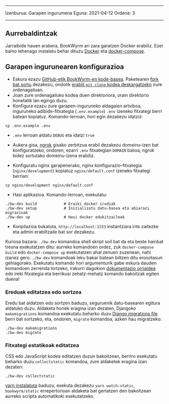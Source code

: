 - - -
Izenburua: Garapen ingurumena Eguna: 2021-04-12 Ordena: 3
- - -

## Aurrebaldintzak

Jarraibide hauen arabera, BookWyrm ari zara garatzen Docker erabiliz. Ezer baino lehenago instalatu behar dituzu [Docker](https://docs.docker.com/engine/install/) eta [docker-compose](https://docs.docker.com/compose/install/).

## Garapen ingurunearen konfigurazioa

- Eskura ezazu [GitHub-etik BookWyrm-en kode-basea](https://github.com/bookwyrm-social/bookwyrm). Paketearen [fork bat sortu](https://docs.github.com/en/get-started/quickstart/fork-a-repo) dezakezu, ondotik [erabili `git clone` kodea deskargatzeko](https://docs.github.com/en/github/creating-cloning-and-archiving-repositories/cloning-a-repository-from-github/cloning-a-repository) zure ordenagailuan.
- Joan zure ordenagailuko kodea duen direktoriora, orain direktorio honetatik lan egingo duzu.
- Konfigura ezazu zure garapen-inguruneko aldagaien artxiboa, inguruneko adibide-fitxategia (`.env.example`) `.env` izeneko fitxategi berri batean kopiatuz. Komando-lerroan, hori egin dezakezu idatziz:
``` { .sh }
cp .env.example .env
```
- `.env` lerroan aldatu `DEBUG` eta idatzi `true`
- Aukera gisa, [ngrok](https://ngrok.com/) gisako zerbitzua erabil dezakezu domeinu-izen bat konfiguratzeko, ondoren, ezarri `.env` fitxategian `DOMAIN` balioa, ngrok bidez sortutako domeinu-izena erabiliz.

- Konfiguratu nginx garapenerako, nginx konfigurazio-fitxategia (`nginx/development`) kopiatuz `nginx/default.conf` izeneko fitxategi berrian:
``` { .sh }
cp nginx/development nginx/default.conf
```

- Hasi aplikazioa. Komando-lerroan, exekutatu:
``` { .sh }
./bw-dev build            # Eraiki docker irudiak
./bw-dev setup            # Inizializatu datu-basea eta abiarazi migrazioak
./bw-dev up               # Hasi docker edukitzaileak
```
- Konpilazioa bukatuta, `http://localhost:1333` instantziara irits zaitezke eta admin erabiltzaile bat sor dezakezu.

Kuriosa bazara: `./bw-dev` komandoa shell skript soil bat da eta beste hainbat tresna exekutatzen ditu: aurreko komandoen ordez, zuk `docker-compose build` edo `docker-compose up` exekutatzen ahal zenuen zuzenean, nahi izanez gero. `./bw-dev` komandoak leku bakar batean biltzen ditu erosotasun gehiagorako. Exekutatu komando hori argumenturik gabe eskura dauden komandoen zerrenda lortzeko, irakurri dagokion [dokumentazio orrialdea](/command-line-tool.html) edo ireki fitxategia eta berrikusi zehatz-mehatz komando bakoitzak egiten duena!

### Ereduak editatzea edo sortzea

Eredu bat aldatzen edo sortzen baduzu, seguruenik datu-basearen egitura aldatuko duzu. Aldaketa horiek eragina izan dezaten, Djangoko `makemigrations` komandoa exekutatu beharko duzu [Django migrations file](https://docs.djangoproject.com/en/3.2/topics/migrations) berri bat sortzeko, eta, ondoren, `migrate` komandoa, azken hau migratzeko:

``` { .sh }
./bw-dev makemigrations
./bw-dev migrate
```

### Fitxategi estatikoak editatzea
CSS edo JavaScript kodea editatzen duzun bakoitzean, berriro exekutatu beharko duzu `collectstatic` komandoa, zure aldaketek eragina izan dezaten:
``` { .sh }
./bw-dev collectstatic
```

[yarn instalatuta](https://yarnpkg.com/getting-started/install) baduzu, exekuta dezakezu `yarn watch:static`, `bookwyrm/static` errepertorioan aldaketa bat gertatzen den bakoitzean aurreko scripta automatikoki exekutatzeko.
